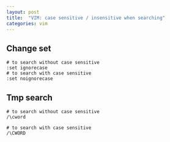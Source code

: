 ```yaml
---
layout: post
title:  "VIM: case sensitive / insensitive when searching"
categories: vim
---
```



## Change set

```
# to search without case sensitive
:set ignorecase
# to search with case sensitive
:set noignorecase
```

## Tmp search

```
# to search without case sensitive
/\cword

# to search with case sensitive
/\CWORD
```
